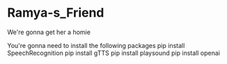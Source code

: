 # Ramya-s_Friend
We're gonna get her a homie

You're gonna need to install the following packages
pip install SpeechRecognition
pip install gTTS
pip install playsound
pip install openai
